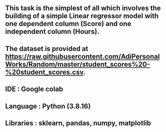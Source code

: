 This task is the simplest of all which involves the building of a simple Linear regressor model with one dependent column (Score) and one independent column (Hours).
---
The dataset is provided at https://raw.githubusercontent.com/AdiPersonalWorks/Random/master/student_scores%20-%20student_scores.csv.
---
IDE : Google colab 
---
Language : Python (3.8.16)
---
Libraries : sklearn, pandas, numpy, matplotlib
---



